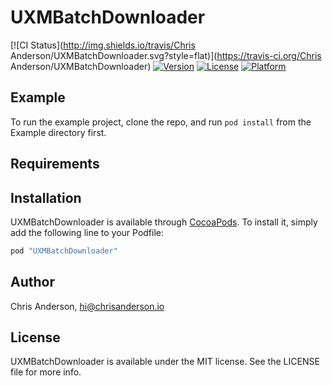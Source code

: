# UXMBatchDownloader

[![CI Status](http://img.shields.io/travis/Chris Anderson/UXMBatchDownloader.svg?style=flat)](https://travis-ci.org/Chris Anderson/UXMBatchDownloader)
[![Version](https://img.shields.io/cocoapods/v/UXMBatchDownloader.svg?style=flat)](http://cocoapods.org/pods/UXMBatchDownloader)
[![License](https://img.shields.io/cocoapods/l/UXMBatchDownloader.svg?style=flat)](http://cocoapods.org/pods/UXMBatchDownloader)
[![Platform](https://img.shields.io/cocoapods/p/UXMBatchDownloader.svg?style=flat)](http://cocoapods.org/pods/UXMBatchDownloader)

## Example

To run the example project, clone the repo, and run `pod install` from the Example directory first.

## Requirements

## Installation

UXMBatchDownloader is available through [CocoaPods](http://cocoapods.org). To install
it, simply add the following line to your Podfile:

```ruby
pod "UXMBatchDownloader"
```

## Author

Chris Anderson, hi@chrisanderson.io

## License

UXMBatchDownloader is available under the MIT license. See the LICENSE file for more info.
